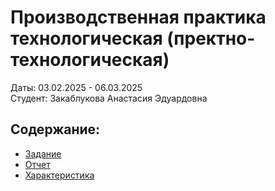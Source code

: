# Производственная практика технологическая (пректно-технологическая)
Даты: 03.02.2025 - 06.03.2025  
Студент: Закаблукова Анастасия Эдуардовна

## Содержание:
- [Задание](Задание%20на%20практику/задание_практика_3курс.pdf)
- [Отчет](Отчет%20для%20практики/отчет_практика_3курс.pdf)
- [Характеристика]()
